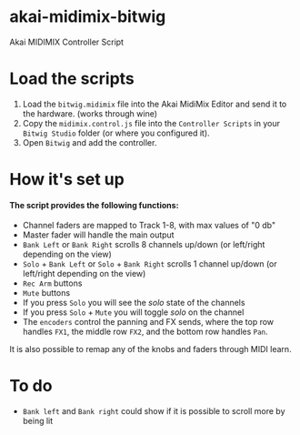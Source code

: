 # akai-midimix-bitwig
Akai MIDIMIX Controller Script

# Load the scripts

1. Load the `bitwig.midimix` file into the Akai MidiMix Editor and send it to the hardware. (works through wine)
2. Copy the `midimix.control.js` file into the `Controller Scripts` in your `Bitwig Studio` folder (or where you configured it).
3. Open `Bitwig` and add the controller.

# How it's set up

#### The script provides the following functions:

- Channel faders are mapped to Track 1-8, with max values of "0 db"
- Master fader will handle the main output
- `Bank Left` or `Bank Right` scrolls 8 channels up/down (or left/right depending on the view)
- `Solo` + `Bank Left` or  `Solo` + `Bank Right` scrolls 1 channel up/down (or left/right depending on the view)
- `Rec Arm` buttons
- `Mute` buttons
- If you press `Solo` you will see the *solo* state of the channels
- If you press `Solo` + `Mute` you will toggle *solo* on the channel
- The `encoders` control the panning and FX sends, where the top row handles `FX1`, the middle row `FX2`, and the bottom row handles `Pan`.

It is also possible to remap any of the knobs and faders through MIDI learn.

# To do
- `Bank left` and `Bank right` could show if it is possible to scroll more by being lit
